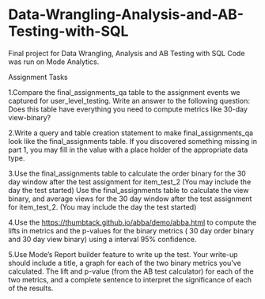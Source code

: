 # Data-Wrangling-Analysis-and-AB-Testing-with-SQL
Final project for Data Wrangling, Analysis and AB Testing with SQL Code was run on Mode Analytics.

Assignment Tasks

1.Compare the final_assignments_qa table to the assignment events we captured for user_level_testing. Write an answer to the following question: Does this table have everything you need to compute metrics like 30-day view-binary?

2.Write a query and table creation statement to make final_assignments_qa look like the final_assignments table. If you discovered something missing in part 1, you may fill in the value with a place holder of the appropriate data type. 

3.Use the final_assignments table to calculate the order binary for the 30 day window after the test assignment for item_test_2 (You may include the day the test started)
Use the final_assignments table to calculate the view binary, and average views for the 30 day window after the test assignment for item_test_2. (You may include the day the test started)

4.Use the https://thumbtack.github.io/abba/demo/abba.html to compute the lifts in metrics and the p-values for the binary metrics ( 30 day order binary and 30 day view binary) using a interval 95% confidence. 

5.Use Mode’s Report builder feature to write up the test. Your write-up should include a title, a graph for each of the two binary metrics you’ve calculated. The lift and p-value (from the AB test calculator) for each of the two metrics, and a complete sentence to interpret the significance of each of the results.
